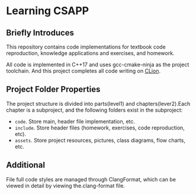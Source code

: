 # Learning CSAPP

## Briefly Introduces

This repository contains code implementations for textbook code reproduction, knowledge applications and exercises, and homework.

All code is implemented in C++17 and uses gcc-cmake-ninja as the project toolchain. And this project completes all code writing on [CLion](https://www.jetbrains.com/clion
).

## Project Folder Properties

The project structure is divided into parts(level1) and chapters(lever2).Each chapter is a subproject, and the following folders exist in the subproject:
- `code`. Store main, header file implementation, etc.
- `include`. Store header files (homework, exercises, code reproduction, etc).
- `assets`. Store project resources, pictures, class diagrams, flow charts, etc.

## Additional

File full code styles are managed through ClangFormat, which can be viewed in detail by viewing the.clang-format file.
